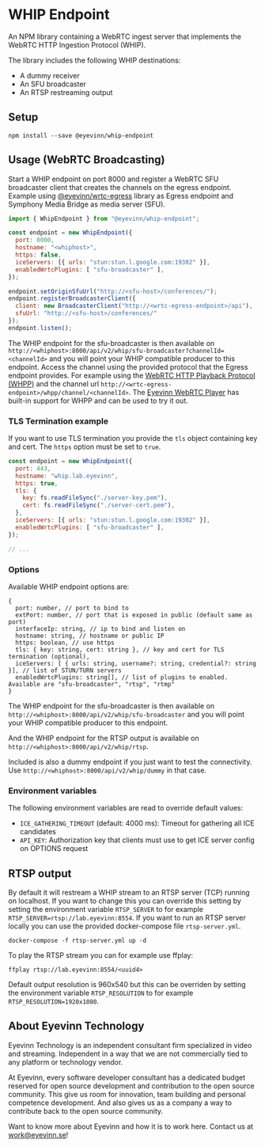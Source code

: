 # WHIP Endpoint

An NPM library containing a WebRTC ingest server that implements the WebRTC HTTP Ingestion Protocol (WHIP). 

The library includes the following WHIP destinations:
- A dummy receiver
- An SFU broadcaster
- An RTSP restreaming output

## Setup

```
npm install --save @eyevinn/whip-endpoint
```

## Usage (WebRTC Broadcasting)

Start a WHIP endpoint on port 8000 and register a WebRTC SFU broadcaster client that
creates the channels on the egress endpoint. Example using [@eyevinn/wrtc-egress](https://github.com/Eyevinn/wrtc-egress) library as Egress endpoint and Symphony Media Bridge as media server (SFU).

```javascript
import { WhipEndpoint } from "@eyevinn/whip-endpoint";

const endpoint = new WhipEndpoint({ 
  port: 8000, 
  hostname: "<whiphost>",
  https: false,
  iceServers: [{ urls: "stun:stun.l.google.com:19302" }],
  enabledWrtcPlugins: [ "sfu-broadcaster" ], 
});

endpoint.setOriginSfuUrl("http://<sfu-host>/conferences/");
endpoint.registerBroadcasterClient({
  client: new BroadcasterClient("http://<wrtc-egress-endpoint>/api"), 
  sfuUrl: "http://<sfu-host>/conferences/"
});
endpoint.listen();
```

The WHIP endpoint for the sfu-broadcaster is then available on `http://<whiphost>:8000/api/v2/whip/sfu-broadcaster?channelId=<channelId>` and you will point your WHIP compatible producer to this endpoint.
Access the channel using the provided protocol that the Egress endpoint provides. For example using the [WebRTC HTTP Playback Protocol (WHPP)](https://github.com/Eyevinn/webrtc-http-playback-protocol) and the channel url `http://<wrtc-egress-endpoint>/whpp/channel/<channelId>`. The [Eyevinn WebRTC Player](https://webrtc.player.eyevinn.technology) has built-in support for WHPP and can be used to try it out.

### TLS Termination example

If you want to use TLS termination you provide the `tls` object containing key and cert. The `https` option must be set to `true`.

```javascript
const endpoint = new WhipEndpoint({ 
  port: 443, 
  hostname: "whip.lab.eyevinn",
  https: true,
  tls: {
    key: fs.readFileSync("./server-key.pem"),
    cert: fs.readFileSync("./server-cert.pem"),
  },
  iceServers: [{ urls: "stun:stun.l.google.com:19302" }],
  enabledWrtcPlugins: [ "sfu-broadcaster" ], 
});

// ...
```

### Options

Available WHIP endpoint options are:

```
{
  port: number, // port to bind to
  extPort: number, // port that is exposed in public (default same as port)
  interfaceIp: string, // ip to bind and listen on
  hostname: string, // hostname or public IP
  https: boolean, // use https
  tls: { key: string, cert: string }, // key and cert for TLS termination (optional),
  iceServers: [ { urls: string, username?: string, credential?: string }], // list of STUN/TURN servers
  enabledWrtcPlugins: string[], // list of plugins to enabled. Available are "sfu-broadcaster", "rtsp", "rtmp"
}
```

The WHIP endpoint for the sfu-broadcaster is then available on `http://<whiphost>:8000/api/v2/whip/sfu-broadcaster` and you will point your WHIP compatible producer to this endpoint.

And the WHIP endpoint for the RTSP output is available on `http://<whiphost>:8000/api/v2/whip/rtsp`.

Included is also a dummy endpoint if you just want to test the connectivity. Use `http://<whiphost>:8000/api/v2/whip/dummy` in that case.

### Environment variables

The following environment variables are read to override default values:
- `ICE_GATHERING_TIMEOUT` (default: 4000 ms): Timeout for gathering all ICE candidates
- `API_KEY`: Authorization key that clients must use to get ICE server config on OPTIONS request

## RTSP output

By default it will restream a WHIP stream to an RTSP server (TCP) running on localhost. If you want to change this you can override this setting by setting the environment variable `RTSP_SERVER` to for example `RTSP_SERVER=rtsp://lab.eyevinn:8554`. If you want to run an RTSP server locally you can use the provided docker-compose file `rtsp-server.yml`.

```
docker-compose -f rtsp-server.yml up -d
```

To play the RTSP stream you can for example use ffplay:

```
ffplay rtsp://lab.eyevinn:8554/<uuid4>
```

Default output resolution is 960x540 but this can be overriden by setting the environment variable `RTSP_RESOLUTION` to for example `RTSP_RESOLUTION=1920x1080`.

## About Eyevinn Technology

Eyevinn Technology is an independent consultant firm specialized in video and streaming. Independent in a way that we are not commercially tied to any platform or technology vendor.

At Eyevinn, every software developer consultant has a dedicated budget reserved for open source development and contribution to the open source community. This give us room for innovation, team building and personal competence development. And also gives us as a company a way to contribute back to the open source community.

Want to know more about Eyevinn and how it is to work here. Contact us at work@eyevinn.se!
